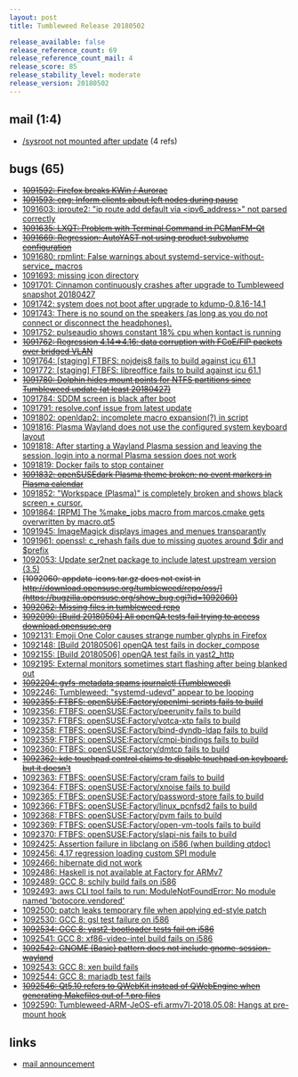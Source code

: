```yaml
---
layout: post
title: Tumbleweed Release 20180502

release_available: false
release_reference_count: 69
release_reference_count_mail: 4
release_score: 85
release_stability_level: moderate
release_version: 20180502
---
```


## mail (1:4)

- [/sysroot not mounted after update](https://lists.opensuse.org/opensuse-factory/2018-05/msg00077.html) (4 refs)

## bugs (65)

<!--more-->

- ~~[1091592: Firefox breaks KWin / Aurorae](https://bugzilla.opensuse.org/show_bug.cgi?id=1091592)~~
- ~~[1091593: cpg: Inform clients about left nodes during pause](https://bugzilla.opensuse.org/show_bug.cgi?id=1091593)~~
- [1091603: iproute2: "ip route add default via <ipv6_address>" not parsed correctly](https://bugzilla.opensuse.org/show_bug.cgi?id=1091603)
- ~~[1091635: LXQT:  Problem with Terminal Command in PCManFM-Qt](https://bugzilla.opensuse.org/show_bug.cgi?id=1091635)~~
- ~~[1091669: Regression: AutoYAST not using product subvolume configuration](https://bugzilla.opensuse.org/show_bug.cgi?id=1091669)~~
- [1091680: rpmlint: False warnings about systemd-service-without-service_ macros](https://bugzilla.opensuse.org/show_bug.cgi?id=1091680)
- [1091693: missing icon directory](https://bugzilla.opensuse.org/show_bug.cgi?id=1091693)
- [1091701: Cinnamon continuously crashes after upgrade to Tumbleweed snapshot 20180427](https://bugzilla.opensuse.org/show_bug.cgi?id=1091701)
- [1091742: system does not boot after upgrade to kdump-0.8.16-14.1](https://bugzilla.opensuse.org/show_bug.cgi?id=1091742)
- [1091743: There is no sound on the speakers (as long as you do not connect or disconnect the headphones).](https://bugzilla.opensuse.org/show_bug.cgi?id=1091743)
- [1091752: pulseaudio shows constant 18% cpu when kontact is running](https://bugzilla.opensuse.org/show_bug.cgi?id=1091752)
- ~~[1091762: Regression 4.14=>4.16: data corruption with FCoE/FIP packets over bridged VLAN](https://bugzilla.opensuse.org/show_bug.cgi?id=1091762)~~
- [1091764: [staging] FTBFS: nojdejs8 fails to build against icu 61.1](https://bugzilla.opensuse.org/show_bug.cgi?id=1091764)
- [1091772: [staging] FTBFS: libreoffice fails to build against icu 61.1](https://bugzilla.opensuse.org/show_bug.cgi?id=1091772)
- ~~[1091780: Dolphin hides mount points for NTFS partitions since Tumbleweed update (at least 20180427)](https://bugzilla.opensuse.org/show_bug.cgi?id=1091780)~~
- [1091784: SDDM screen is black after boot](https://bugzilla.opensuse.org/show_bug.cgi?id=1091784)
- [1091791: resolve.conf issue from latest update](https://bugzilla.opensuse.org/show_bug.cgi?id=1091791)
- [1091802: openldap2: incomplete macro expansion(?) in script](https://bugzilla.opensuse.org/show_bug.cgi?id=1091802)
- [1091816: Plasma Wayland does not use the configured system keyboard layout](https://bugzilla.opensuse.org/show_bug.cgi?id=1091816)
- [1091818: After starting a Wayland Plasma session and leaving the session, login into a normal Plasma session does not work](https://bugzilla.opensuse.org/show_bug.cgi?id=1091818)
- [1091819: Docker fails to stop container](https://bugzilla.opensuse.org/show_bug.cgi?id=1091819)
- ~~[1091832: openSUSEdark Plasma theme broken: no event markers in Plasma calendar](https://bugzilla.opensuse.org/show_bug.cgi?id=1091832)~~
- [1091852: "Workspace (Plasma)" is completely broken and shows black screen + cursor.](https://bugzilla.opensuse.org/show_bug.cgi?id=1091852)
- [1091864: [RPM] The %make_jobs macro from marcos.cmake gets overwritten by macro.qt5](https://bugzilla.opensuse.org/show_bug.cgi?id=1091864)
- [1091945: ImageMagick displays images and menues transparantly](https://bugzilla.opensuse.org/show_bug.cgi?id=1091945)
- [1091961: openssl: c_rehash fails due to missing quotes around $dir and $prefix](https://bugzilla.opensuse.org/show_bug.cgi?id=1091961)
- [1092053: Update ser2net package to include latest upstream version (3.5)](https://bugzilla.opensuse.org/show_bug.cgi?id=1092053)
- ~~[1092060: appdata-icons.tar.gz does not exist in http://download.opensuse.org/tumbleweed/repo/oss/](https://bugzilla.opensuse.org/show_bug.cgi?id=1092060)~~
- ~~[1092062: Missing files in tumbleweed repo](https://bugzilla.opensuse.org/show_bug.cgi?id=1092062)~~
- ~~[1092090: [Build 20180504] All openQA tests fail trying to access download.opensuse.org](https://bugzilla.opensuse.org/show_bug.cgi?id=1092090)~~
- [1092131: Emoji One Color causes strange number glyphs in Firefox](https://bugzilla.opensuse.org/show_bug.cgi?id=1092131)
- [1092148: [Build 20180506] openQA test fails in docker_compose](https://bugzilla.opensuse.org/show_bug.cgi?id=1092148)
- [1092155: [Build 20180506] openQA test fails in yast2_http](https://bugzilla.opensuse.org/show_bug.cgi?id=1092155)
- [1092195: External monitors sometimes start flashing after being blanked out](https://bugzilla.opensuse.org/show_bug.cgi?id=1092195)
- ~~[1092204: gvfs-metadata spams journalctl (Tumbleweed)](https://bugzilla.opensuse.org/show_bug.cgi?id=1092204)~~
- [1092246: Tumbleweed:  "systemd-udevd" appear to be looping](https://bugzilla.opensuse.org/show_bug.cgi?id=1092246)
- ~~[1092355: FTBFS: openSUSE:Factory/openlmi-scripts fails to build](https://bugzilla.opensuse.org/show_bug.cgi?id=1092355)~~
- [1092356: FTBFS: openSUSE:Factory/peerunity fails to build](https://bugzilla.opensuse.org/show_bug.cgi?id=1092356)
- [1092357: FTBFS: openSUSE:Factory/votca-xtp fails to build](https://bugzilla.opensuse.org/show_bug.cgi?id=1092357)
- [1092358: FTBFS: openSUSE:Factory/bind-dyndb-ldap fails to build](https://bugzilla.opensuse.org/show_bug.cgi?id=1092358)
- [1092359: FTBFS: openSUSE:Factory/cmpi-bindings fails to build](https://bugzilla.opensuse.org/show_bug.cgi?id=1092359)
- [1092360: FTBFS: openSUSE:Factory/dmtcp fails to build](https://bugzilla.opensuse.org/show_bug.cgi?id=1092360)
- ~~[1092362: kde touchpad control claims to disable touchpad on keyboard, but it doesn't](https://bugzilla.opensuse.org/show_bug.cgi?id=1092362)~~
- [1092363: FTBFS: openSUSE:Factory/cram fails to build](https://bugzilla.opensuse.org/show_bug.cgi?id=1092363)
- [1092364: FTBFS: openSUSE:Factory/xnoise fails to build](https://bugzilla.opensuse.org/show_bug.cgi?id=1092364)
- [1092365: FTBFS: openSUSE:Factory/password-store fails to build](https://bugzilla.opensuse.org/show_bug.cgi?id=1092365)
- [1092366: FTBFS: openSUSE:Factory/linux_pcnfsd2 fails to build](https://bugzilla.opensuse.org/show_bug.cgi?id=1092366)
- [1092368: FTBFS: openSUSE:Factory/pvm fails to build](https://bugzilla.opensuse.org/show_bug.cgi?id=1092368)
- [1092369: FTBFS: openSUSE:Factory/open-vm-tools fails to build](https://bugzilla.opensuse.org/show_bug.cgi?id=1092369)
- [1092370: FTBFS: openSUSE:Factory/slapi-nis fails to build](https://bugzilla.opensuse.org/show_bug.cgi?id=1092370)
- [1092425: Assertion failure in libclang on i586 (when building qtdoc)](https://bugzilla.opensuse.org/show_bug.cgi?id=1092425)
- [1092456: 4.17 regression loading custom SPI module](https://bugzilla.opensuse.org/show_bug.cgi?id=1092456)
- [1092466: hibernate did not work](https://bugzilla.opensuse.org/show_bug.cgi?id=1092466)
- [1092486: Haskell is not available at Factory for ARMv7](https://bugzilla.opensuse.org/show_bug.cgi?id=1092486)
- [1092489: GCC 8:  schily build fails on i586](https://bugzilla.opensuse.org/show_bug.cgi?id=1092489)
- [1092493: aws CLI tool fails to run: ModuleNotFoundError: No module named 'botocore.vendored'](https://bugzilla.opensuse.org/show_bug.cgi?id=1092493)
- [1092500: patch leaks temporary file when applying ed-style patch](https://bugzilla.opensuse.org/show_bug.cgi?id=1092500)
- [1092530: GCC 8: gsl test failure on i586](https://bugzilla.opensuse.org/show_bug.cgi?id=1092530)
- ~~[1092534: GCC 8:  yast2-bootloader tests fail on i586](https://bugzilla.opensuse.org/show_bug.cgi?id=1092534)~~
- [1092541: GCC 8: xf86-video-intel build fails on i586](https://bugzilla.opensuse.org/show_bug.cgi?id=1092541)
- ~~[1092542: GNOME (Basic) pattern does not include gnome-session-wayland](https://bugzilla.opensuse.org/show_bug.cgi?id=1092542)~~
- [1092543: GCC 8: xen build fails](https://bugzilla.opensuse.org/show_bug.cgi?id=1092543)
- [1092544: GCC 8: mariadb test fails](https://bugzilla.opensuse.org/show_bug.cgi?id=1092544)
- ~~[1092546: Qt5.10 refers to QWebKit instead of QWebEngine when generating Makefiles out of *.pro files](https://bugzilla.opensuse.org/show_bug.cgi?id=1092546)~~
- [1092590: Tumbleweed-ARM-JeOS-efi.armv7l-2018.05.08: Hangs at pre-mount hook](https://bugzilla.opensuse.org/show_bug.cgi?id=1092590)



## links

- [mail announcement](https://lists.opensuse.org/opensuse-factory/2018-05/msg00048.html)
